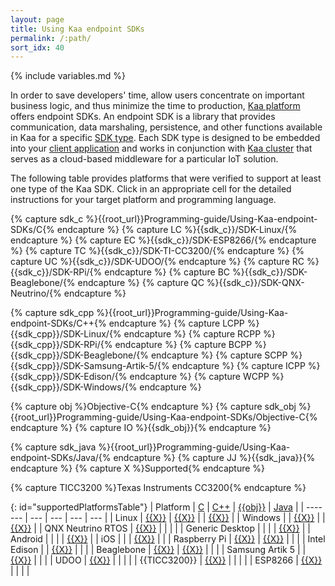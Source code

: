 ```yaml
---
layout: page
title: Using Kaa endpoint SDKs
permalink: /:path/
sort_idx: 40
---
```


{% include variables.md %}

In order to save developers' time, allow users concentrate on important business logic, and thus minimize the time to production, [Kaa platform]({{root_url}}) offers endpoint SDKs.
An endpoint SDK is a library that provides communication, data marshaling, persistence, and other functions available in Kaa for a specific [SDK type]({{root_url}}Glossary/#sdk-type).
Each SDK type is designed to be embedded into your [client application]({{root_url}}Glossary/#kaa-client) and works in conjunction with [Kaa cluster]({{root_url}}Glossary/#kaa-cluster) that serves as a cloud-based middleware for a particular IoT solution.

The following table provides platforms that were verified to support at least one type of the Kaa SDK.
Click in an appropriate cell for the detailed instructions for your target platform and programming language.

{% capture sdk_c %}{{root_url}}Programming-guide/Using-Kaa-endpoint-SDKs/C{% endcapture %}
{% capture LC %}{{sdk_c}}/SDK-Linux/{% endcapture %}
{% capture EC %}{{sdk_c}}/SDK-ESP8266/{% endcapture %}
{% capture TC %}{{sdk_c}}/SDK-TI-CC3200/{% endcapture %}
{% capture UC %}{{sdk_c}}/SDK-UDOO/{% endcapture %}
{% capture RC %}{{sdk_c}}/SDK-RPi/{% endcapture %}
{% capture BC %}{{sdk_c}}/SDK-Beaglebone/{% endcapture %}
{% capture QC %}{{sdk_c}}/SDK-QNX-Neutrino/{% endcapture %}

{% capture sdk_cpp %}{{root_url}}Programming-guide/Using-Kaa-endpoint-SDKs/C++{% endcapture %}
{% capture LCPP %}{{sdk_cpp}}/SDK-Linux/{% endcapture %}
{% capture RCPP %}{{sdk_cpp}}/SDK-RPi/{% endcapture %}
{% capture BCPP %}{{sdk_cpp}}/SDK-Beaglebone/{% endcapture %}
{% capture SCPP %}{{sdk_cpp}}/SDK-Samsung-Artik-5/{% endcapture %}
{% capture ICPP %}{{sdk_cpp}}/SDK-Edison/{% endcapture %}
{% capture WCPP %}{{sdk_cpp}}/SDK-Windows/{% endcapture %}

{% capture obj %}Objective-C{% endcapture %}
{% capture sdk_obj %}{{root_url}}Programming-guide/Using-Kaa-endpoint-SDKs/Objective-C{% endcapture %}
{% capture IO %}{{sdk_obj}}{% endcapture %}

{% capture sdk_java %}{{root_url}}Programming-guide/Using-Kaa-endpoint-SDKs/Java/{% endcapture %}
{% capture JJ %}{{sdk_java}}{% endcapture %}
{% capture X %}Supported{% endcapture %}

{% capture TICC3200 %}Texas Instruments CC3200{% endcapture %}

{: id="supportedPlatformsTable"}
| Platform           | [C]({{sdk_c}})  | [C++]({{sdk_cpp}}) | [{{obj}}]({{sdk_obj}}) | [Java]({{sdk_java}}) |
| -------            | ---             | ---                | ---                    | ---                  |
| Linux              | [{{X}}]({{LC}}) | [{{X}}]({{LCPP}})  |                        | [{{X}}]({{JJ}})      |
| Windows            |                 | [{{X}}]({{WCPP}})  |                        | [{{X}}]({{JJ}})      |
| QNX Neutrino RTOS  | [{{X}}]({{QC}}) |                    |                        |                      |
| Generic Desktop    |                 |                    |                        | [{{X}}]({{JJ}})      |
| Android            |                 |                    |                        | [{{X}}]({{JJ}})      |
| iOS                |                 |                    | [{{X}}]({{IO}})        |                      |
| Raspberry Pi       | [{{X}}]({{RC}}) | [{{X}}]({{RCPP}})  |                        |                      |
| Intel Edison       |                 | [{{X}}]({{ICPP}})  |                        |                      |
| Beaglebone         | [{{X}}]({{BC}}) | [{{X}}]({{BCPP}})  |                        |                      |
| Samsung Artik 5    |                 | [{{X}}]({{SCPP}})  |                        |                      |
| UDOO               | [{{X}}]({{UC}}) |                    |                        |                      |
| {{TICC3200}}       | [{{X}}]({{TC}}) |                    |                        |                      |
| ESP8266            | [{{X}}]({{EC}}) |                    |                        |                      |

